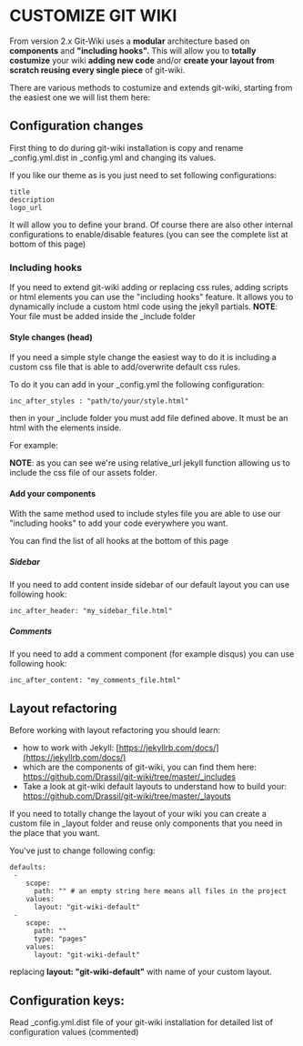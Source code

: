 # CUSTOMIZE GIT WIKI


From version 2.x Git-Wiki uses a **modular** architecture based on **components** and **"including hooks".**
This will allow you to **totally costumize** your wiki **adding new code** and/or **create your layout from scratch reusing every single piece** of git-wiki.

There are various methods to costumize and extends git-wiki, starting from the easiest one we will list them here:

## Configuration changes

First thing to do during git-wiki installation is copy and rename _config.yml.dist in _config.yml and changing its values.

If you like our theme as is you just need to set following configurations:

```
title
description
logo_url
```

It will allow you to define your brand.
Of course there are also other internal configurations to enable/disable features (you can see the complete list at bottom of this page)

### Including hooks

If you need to extend git-wiki adding or replacing css rules, adding scripts or html elements you
can use the "including hooks" feature. It allows you to dynamically include a custom html code using the jekyll partials.
**NOTE**: Your file must be added inside the _include folder

#### Style changes (head)

If you need a simple style change the easiest way to do it is including a custom css file that is able to add/overwrite default css rules.
  
To do it you can add in your _config.yml the following configuration:

```
inc_after_styles : "path/to/your/style.html" 
```
  
then in your _include folder you must add file defined above. It must be an html with
the <link> elements inside.
  
For example: <link rel="stylesheet" href="{{ 'assets/css/mystyle.css' | relative_url }}">
  
**NOTE**: as you can see we're using relative_url jekyll function allowing us to include the css file of our assets folder.


  
#### Add your components
  
With the same method used to include styles file you are able to use our "including hooks" to add your code everywhere you want.

You can find the list of all hooks at the bottom of this page


##### Sidebar
  
If you need to add content inside sidebar of our default layout you can use following hook:

`inc_after_header: "my_sidebar_file.html"`

##### Comments
  
If you need to add a comment component (for example disqus) you can use following hook:
  
`inc_after_content: "my_comments_file.html"`


## Layout refactoring

Before working with layout refactoring you should learn:

* how to work with Jekyll: [https://jekyllrb.com/docs/](https://jekyllrb.com/docs/)
* which are the components of git-wiki, you can find them here: https://github.com/Drassil/git-wiki/tree/master/_includes
* Take a look at git-wiki default layouts to understand how to build your: https://github.com/Drassil/git-wiki/tree/master/_layouts

If you need to totally change the layout of your wiki you can create a custom file in _layout folder and reuse only components that you need in the place that you want.
  
You've just to change following config:

```
defaults:
 -
    scope:
      path: "" # an empty string here means all files in the project
    values:
      layout: "git-wiki-default"
 -
    scope:
      path: ""
      type: "pages"
    values:
      layout: "git-wiki-default"
```
  
replacing **layout: "git-wiki-default"** with name of your custom layout.

## Configuration keys:
  
Read _config.yml.dist file of your git-wiki installation for detailed list of configuration values (commented)
